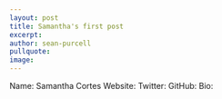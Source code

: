 ```yaml
---
layout: post
title: Samantha's first post
excerpt: 
author: sean-purcell
pullquote:
image:
---
```



Name: Samantha Cortes
Website:
Twitter:
GitHub:
Bio: 
